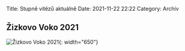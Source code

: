 Title: Stupně vítězů aktuálně
Date: 2021-11-22 22:22
Category: Archív

Žizkovo Voko 2021
-----------------

![Žizkovo Voko 2021]({static}/static/archiv/stupne-vitezu-aktualne/zizkovo-voko-2021.jpg){: width="650"}
